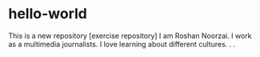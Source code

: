 # hello-world
This is a new repository [exercise repository]
I am Roshan Noorzai. I work as a multimedia journalists. I love learning about different cultures. . . 
